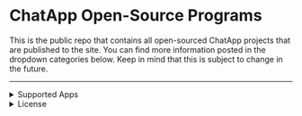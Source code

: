 # ChatApp Open-Source Programs

This is the public repo that contains all open-sourced ChatApp projects that are published to the site. You can find more information posted in the dropdown categories below. Keep in mind that this is subject to change in the future.

<hr>

<details><summary>Supported Apps</summary>
   
   ## The table below shows all ChatApp apps that are listed in this repo.
   
   | App | Support | Version | Repo |
   | --- | --- | --- | --- |
   | ChatApp | ❌ | Alpha 1.0 | [Repo](https://github.com/ChatAppDevelopment/ChatApp/tree/main/Apps/ChatApp%20Alpha%201.0) |
   | ChatApp Imperial | 🕧 COMING SOON | Pre-Alpha 1.0.0 | No public repo. |
   
</details>

<details><summary>License</summary>
   
   ## I highly recommend reading the license to avoid legal trouble.

   The license can be found [here](https://github.com/ChatAppDevelopment/ChatApp/blob/main/LICENSE).
   
</details>
